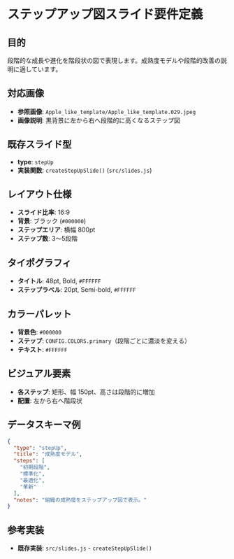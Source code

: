 # ステップアップ図スライド要件定義

## 目的
段階的な成長や進化を階段状の図で表現します。成熟度モデルや段階的改善の説明に適しています。

## 対応画像
- **参照画像**: `Apple_like_template/Apple_like_template.029.jpeg`
- **画像説明**: 黒背景に左から右へ段階的に高くなるステップ図

## 既存スライド型
- **type**: `stepUp`
- **実装関数**: `createStepUpSlide()` (`src/slides.js`)

## レイアウト仕様
- **スライド比率**: 16:9
- **背景**: ブラック (`#000000`)
- **ステップエリア**: 横幅 800pt
- **ステップ数**: 3～5段階

## タイポグラフィ
- **タイトル**: 48pt, Bold, `#FFFFFF`
- **ステップラベル**: 20pt, Semi-bold, `#FFFFFF`

## カラーパレット
- **背景色**: `#000000`
- **ステップ**: `CONFIG.COLORS.primary`（段階ごとに濃淡を変える）
- **テキスト**: `#FFFFFF`

## ビジュアル要素
- **各ステップ**: 矩形、幅 150pt、高さは段階的に増加
- **配置**: 左から右へ階段状

## データスキーマ例
```json
{
  "type": "stepUp",
  "title": "成熟度モデル",
  "steps": [
    "初期段階",
    "標準化",
    "最適化",
    "革新"
  ],
  "notes": "組織の成熟度をステップアップ図で表示。"
}
```

## 参考実装
- **既存実装**: `src/slides.js` - `createStepUpSlide()`
